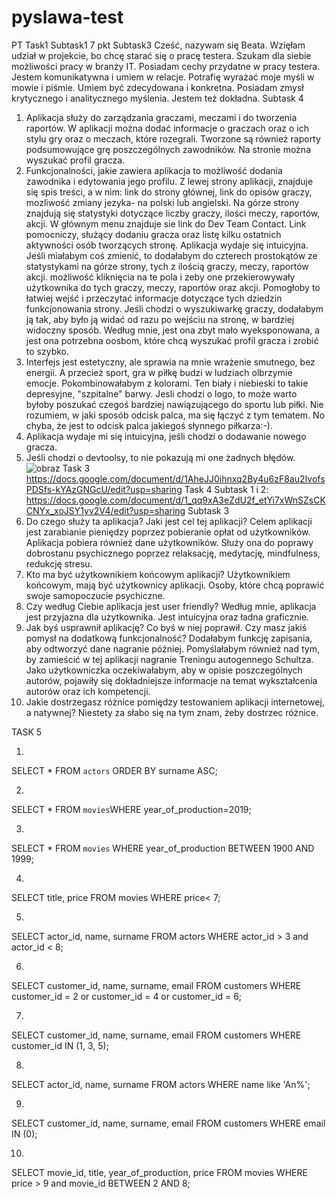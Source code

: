 # pyslawa-test
PT
Task1
Subtask1
7 pkt
Subtask3 
Cześć, nazywam się Beata. Wzięłam udział w projekcie, bo chcę starać się o pracę testera. Szukam dla siebie możliwości pracy w branży IT. Posiadam cechy przydatne w  pracy testera. Jestem komunikatywna i umiem w relacje. Potrafię wyrażać moje myśli w mowie i piśmie. Umiem być zdecydowana i konkretna. Posiadam zmysł krytycznego i analitycznego myślenia. Jestem też dokładna.
Subtask 4
1. Aplikacja służy do zarządzania graczami, meczami i do tworzenia raportów. W aplikacji można dodać informacje o graczach oraz o ich stylu gry oraz o meczach, które rozegrali. Tworzone są również raporty podsumowujące grę poszczególnych zawodników. Na stronie można wyszukać profil gracza.
2. Funkcjonalności, jakie zawiera aplikacja to możliwość dodania zawodnika i edytowania jego profilu. Z lewej strony aplikacji, znajduje się spis treści, a w nim: link do strony głównej, link do opisów graczy, mozliwość zmiany jezyka- na polski lub angielski. Na górze strony znajdują się statystyki dotyczące liczby graczy, ilości meczy, raportów, akcji. W głównym menu znajduje sie link do Dev Team Contact. Link pomocniczy, służący dodaniu gracza oraz listę kilku ostatnich aktywności osób tworzących stronę. Aplikacja wydaje się intuicyjna. Jeśli miałabym coś zmienić, to dodałabym do czterech prostokątów ze statystykami na górze strony, tych z ilością graczy, meczy, raportów akcji. możliwość kliknięcia na te pola i zeby one przekierowywały użytkownika do tych graczy, meczy, raportów oraz akcji. Pomogłoby to łatwiej wejść i przeczytać informacje dotyczące tych dziedzin funkcjonowania strony. Jeśli chodzi o wyszukiwarkę graczy, dodałabym ją tak, aby było ją widać od razu po wejściu na stronę, w bardziej widoczny sposób. Według mnie, jest ona zbyt mało wyeksponowana, a jest ona potrzebna oosbom, które chcą wyszukać profil gracza i zrobić to szybko. 
3. Interfejs jest estetyczny, ale sprawia na mnie wrażenie smutnego, bez energii. A przecież sport, gra w piłkę budzi w ludziach olbrzymie emocje. Pokombinowałabym z kolorami. Ten biały i niebieski to takie depresyjne, "szpitalne" barwy. Jesli chodzi o logo, to może warto byłoby poszukać czegoś bardziej nawiązującego do sportu lub piłki. Nie rozumiem, w jaki sposób odcisk palca, ma się łączyć z tym tematem. No chyba, że jest to odcisk palca jakiegoś słynnego piłkarza:-).
4. Aplikacja wydaje mi się intuicyjna, jeśli chodzi o dodawanie nowego gracza.
5. Jeśli chodzi o devtoolsy, to nie pokazują mi one żadnych błędów.![obraz](https://user-images.githubusercontent.com/122923764/213015402-3884fb73-e1de-4508-936e-8b2f3803c4ab.png)
Task 3
https://docs.google.com/document/d/1AheJJ0ihnxq2By4u6zF8au2IvofsPDSfs-kYAzGNGcU/edit?usp=sharing
Task 4
Subtask 1 i 2: https://docs.google.com/document/d/1_qq9xA3eZdU2f_etYi7xWnSZsCKCNYx_xoJSY1yv2V4/edit?usp=sharing
Subtask 3
1. Do czego służy ta aplikacja? Jaki jest cel tej aplikacji? Celem aplikacji jest zarabianie pieniędzy poprzez pobieranie opłat od użytkowników. Aplikacja pobiera również dane użytkowników. Służy ona do poprawy dobrostanu psychicznego poprzez relaksację, medytację, mindfulness, redukcję stresu.
2. Kto ma być użytkownikiem końcowym aplikacji? Użytkownikiem końcowym, mają być użytkownicy aplikacji. Osoby, które chcą poprawić swoje samopoczucie psychiczne.
3. Czy według Ciebie aplikacja jest user friendly? Według mnie, aplikacja jest przyjazna dla użytkownika. Jest intuicyjna oraz ładna graficznie.
4. Jak byś usprawnił aplikację? Co byś w niej poprawił. Czy masz jakiś pomysł na dodatkową funkcjonalność? Dodałabym funkcję zapisania, aby odtworzyć dane nagranie później. Pomyślałabym również nad tym, by zamieścić w tej aplikacji nagranie Treningu autogennego Schultza. Jako użytkowniczka oczekiwałabym, aby w opisie poszczególnych autorów, pojawiły się dokładniejsze informacje na temat wykształcenia autorów oraz ich kompetencji.
5. Jakie dostrzegasz różnice pomiędzy testowaniem aplikacji internetowej, a natywnej? Niestety za słabo się na tym znam, żeby dostrzec różnice.

TASK 5

1.
SELECT * FROM `actors` ORDER BY surname ASC; 

2.
SELECT * FROM `movies`WHERE year_of_production=2019;

3.
SELECT * FROM `movies` WHERE year_of_production BETWEEN 1900 AND 1999;

4.
SELECT  title, price
FROM movies
WHERE price< 7;

5.

SELECT  actor_id, name, surname
FROM actors
WHERE actor_id > 3 and actor_id < 8;

6.

SELECT customer_id, name, surname, email
FROM customers
WHERE customer_id = 2 or customer_id = 4 or customer_id = 6;

7.

SELECT customer_id, name, surname, email
FROM customers
WHERE customer_id IN (1, 3, 5);

8.

SELECT actor_id, name, surname
FROM actors
WHERE name like 'An%';

9.

SELECT customer_id, name, surname, email
FROM customers
WHERE email IN (0);

10.

SELECT  movie_id, title, year_of_production, price
FROM movies
WHERE price > 9 and movie_id BETWEEN 2 AND 8;
